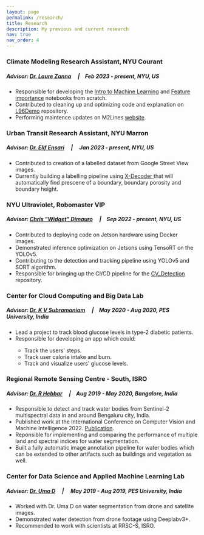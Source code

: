 ```yaml
---
layout: page
permalink: /research/
title: Research
description: My previous and current research
nav: true
nav_order: 4
---
```


<h3>Climate Modeling Research Assistant, NYU Courant </h3>
<h5>Advisor: <a href="https://zanna-researchteam.github.io">Dr. Laure Zanna</a> &emsp;|&emsp;Feb 2023 - present, NYU, US</h5>
<ul>
    <li> Responsible for developing the <a href='https://m2lines.github.io/L96_demo/notebooks/gradient_decent.html'>Intro to Machine Learning</a> and <a href='https://m2lines.github.io/L96_demo/notebooks/feature_importance.html'>Feature importance</a> notebooks from scratch.</li>
    <li>Contributed to cleaning up and optimizing code and explanation on <a href='https://m2lines.github.io/L96_demo/intro.html#'>L96Demo</a> repository. </li>
    <li>Performing maintence updates on M2Lines <a href='https://m2lines.github.io'>website</a>.</li>
</ul>

<h3>Urban Transit Research Assistant, NYU Marron </h3>
<h5>Advisor: <a href="https://marroninstitute.nyu.edu/people/elif-ensari">Dr. Elif Ensari</a> &emsp;|&emsp; Jan 2023 - present, NYU, US </h5>
<ul>
    <li>Contributed to creation of a labelled dataset from Google Street View images. </li>
    <li>Currently building a labelling pipeline using <a href = 'https://x-decoder-vl.github.io'> X-Decoder </a> that will automatically find prescene of a boundary, boundary porosity and boundary height.</li> 
    <!-- <li>Working with Dr. Elif Ensari's team on the <a href='https://new.mta.info/project/interborough-express'>MTA IBX</a> project. </li>
    <li>Current responsibilities include developing an automated Google Street View labeling tool that can detect buildings, walls, fences and other man made artifacts.</li> -->
</ul>

<h3>NYU Ultraviolet, Robomaster VIP </h3>
<h5>Advisor: <a href="https://engineering.nyu.edu/staff/chris-dimauro">Chris "Widget" Dimauro</a> &emsp;|&emsp;Sep 2022 - present, NYU, US </h5>
<ul>
    <li> Contributed to deploying code on Jetson hardware using Docker images. </li>
    <li> Demonstrated inference optimization on Jetsons using TensoRT on the YOLOv5. </li>
    <li> Contributing to the detection and tracking pipeline using YOLOv5 and SORT algorithm. </li>
    <li> Responsible for bringing up the CI/CD pipeline for the <a href='https://github.com/NYU-Robomaster-Ultraviolet/CV_Detection'>CV_Detection</a> repository. </li>
</ul>

<h3>Center for Cloud Computing and Big Data Lab</h3>
<h5> Advisor: <a href="https://www.researchgate.net/profile/Kv-Subramaniam">Dr. K V Subramaniam</a> &emsp;|&emsp;May 2020 - Aug 2020, PES University, India </h5>
<ul>
    <li>Lead a project to track blood glucose levels in type-2 diabetic patients. </li>
    <li>Responsible for developing an app which could:</li>
        <ul>
            <li>Track the users' steps.</li>
            <li>Track user calorie intake and burn.</li>
            <li>Track and visualize users' glucose levels. </li>
        </ul>
</ul>

<h3>Regional Remote Sensing Centre - South, ISRO</h3>
<h5> Advisor: <a href="https://www.researchgate.net/profile/Hebbar-Ram">Dr. R Hebbar</a> &emsp;|&emsp;Aug 2019 - May 2020, Bangalore, India </h5>
<ul>
    <li> Responsible to detect and track water bodies from Sentinel-2 multispectral data in and around Bengaluru city, India. </li>
    <li> Published work at the International Conference on Computer Vision and Machine Intelligence 2022. <a href='https://link.springer.com/chapter/10.1007/978-981-19-7867-8_56'> Publication</a>.</li>
    <li> Reponsible for implementing and comparing the performance of multiple land and spectral indices for water segmentation. </li>
    <li> Built a fully automatic image annotation pipeline for water bodies which can be extended to other artifacts such as buildings and vegetation as well. </li>
</ul>

<h3>Center for Data Science and Applied Machine Learning Lab</h3>
<h5> Advisor: <a href="https://staff.pes.edu/nm1308/">Dr. Uma D</a> &emsp;|&emsp; May 2019 - Aug 2019, PES University, India </h5>
<ul>
    <li> Worked with Dr. Uma D on water segmentation from drone and satellite images.</li>
    <li> Demonstrated water detection from drone footage using Deeplabv3+.</li>
    <li> Recommended to work with scientists at RRSC-S, ISRO.</li>
</ul>


